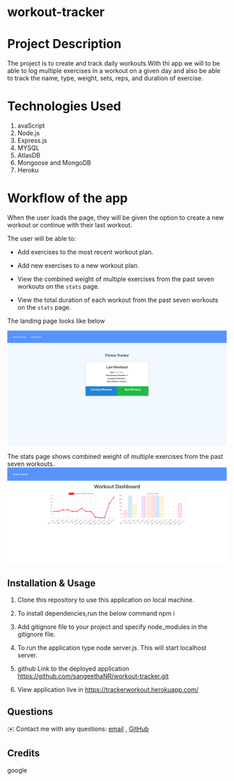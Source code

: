 # workout-tracker

# Project Description
  The project is to create and track daily workouts.With thi app we will to be able to log multiple exercises in a workout on a given day and  also be able to track the name, type, weight, sets, reps, and duration of exercise.

# Technologies Used
 1. avaScript
 2. Node.js
 3. Express.js
 4. MYSQL  
 5. AtlasDB
 6. Mongoose and MongoDB
 7. Heroku

# Workflow of the app

When the user loads the page, they will be given the option to create a new workout or continue with their last workout.

The user will be able to:

  * Add exercises to the most recent workout plan.

  * Add new exercises to a new workout plan.

  * View the combined weight of multiple exercises from the past seven workouts on the `stats` page.

  * View the total duration of each workout from the past seven workouts on the `stats` page.

   The landing page looks like below
    
 <img src="./public/images/landingPage.png" width ="900">

 The stats page shows combined weight of multiple exercises from the past seven workouts.
        <img src="./public/images/statsPage.png" width ="900">



  ## Installation & Usage
1. Clone this repository to use this application on local machine.
2. To install dependencies,run the below command 
      npm i
3. Add gitignore file to your project and specify node_modules in the gitignore file.

4. To run the application type node server.js. This will start localhost server.

5. github Link to the deployed application https://github.com/sangeethaNR/workout-tracker.git
6. View application live in https://trackerworkout.herokuapp.com/




 ## Questions
   ✉️ Contact me with any questions: <a href="mailto:sangeethajadhav123@gmail.com">email</a> , <a href="https://github.com/sangeethaNR">GitHub</a>
   
## Credits
google
